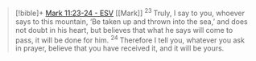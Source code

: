 > [!bible]+ [Mark 11:23-24 - ESV](https://bolls.life/ESV/41/11/) [[Mark]]
>  <sup> 23 </sup>Truly, I say to you, whoever says to this mountain, ‘Be taken up and thrown into the sea,’ and does not doubt in his heart, but believes that what he says will come to pass, it will be done for him. <sup> 24 </sup>Therefore I tell you, whatever you ask in prayer, believe that you have received  it, and it will be yours.

